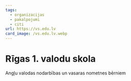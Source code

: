 ```yaml
---
tags:
  - organizacijas
  - pakalpojumi
  - citi
url: https://vs.edu.lv
card_image: /vs.edu.lv.webp
---
```


# Rīgas 1. valodu skola

Angļu valodas nodarbības un vasaras nometnes bērniem
